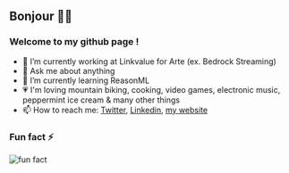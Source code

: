 ## Bonjour 🙋‍♂️

### Welcome to my github page !

- 🔭 I’m currently working at Linkvalue for Arte (ex. Bedrock Streaming)
- 💬 Ask me about anything
- 🌱 I’m currently learning ReasonML
- 💗 I'm loving mountain biking, cooking, video games, electronic music, peppermint ice cream & many other things
- 📫 How to reach me: [Twitter](https://twitter.com/florentbarriol), [Linkedin](https://www.linkedin.com/in/florentbarriol), [my website](https://florentbarriol.com)

### Fun fact ⚡

![fun fact](https://media.giphy.com/media/XknChYwfPnp04/giphy.gif)

<!--
**florentbarriol/florentbarriol** is a ✨ _special_ ✨ repository because its `README.md` (this file) appears on your GitHub profile.
-->
